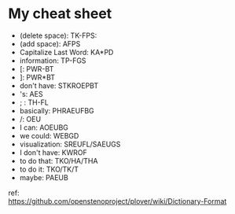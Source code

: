 # My cheat sheet

 * (delete space): TK-FPS:
 * (add space): AFPS
 * Capitalize Last Word: KA*PD
 * information: TP-FGS   
 * [: PWR-BT
 * ]: PWR*BT
 * don't have: STKROEPBT
 * 's: AES
 * ; : TH-FL
 * basically: PHRAEUFBG
 * /: OEU
 * I can: AOEUBG
 * we could: WEBGD
 * visualization: SREUFL/SAEUGS
 * I don't have: KWROF
 * to do that: TKO/HA/THA
 * to do it: TKO/TK/T
 * maybe: PAEUB


ref:  
https://github.com/openstenoproject/plover/wiki/Dictionary-Format